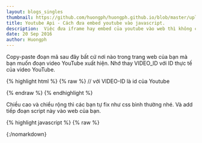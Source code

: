 ```yaml
---
layout: blogs_singles
thumbnail: https://github.com/huongph/huongph.github.io/blob/master/uploads/img/banner-embed-youtube.png?raw=true
title: Youtube Api - Cách đưa embed youtube vào javascript.
description:  Việc đưa iframe hay embed của youtube vào web thì không còn xa lạ gì với những người chuyên và không chuyên về website, nhưng để làm mượt mà và biến nó thành của mình thì không hể đơn giản chút nào. Sau đây thì tôi sẽ hướng dẫn cho các bạn một phương thức bằng Javascript.
date: 20 Sep 2016
author: Huongph
---
```


Copy-paste đoạn mã sau đây bất cứ nơi nào trong trang web của bạn mà bạn muốn đoạn video YouTube xuất hiện. Nhớ thay VIDEO_ID với ID thực tế của video YouTube.

{% highlight html %}
{% raw %}
    // với VIDEO-ID là id của Youtube
    <div class="youtube-player" data-id="VIDEO_ID"></div>
{% endraw %}
{% endhighlight %}

Chiều cao và chiểu rộng thì các bạn tự fix như css bình thường nhé. 
Và add tiếp đoạn script này vào web của bạn.

{% highlight javascript %}
{% raw %}
    <script>


        document.addEventListener("DOMContentLoaded",
            function() {
                var div, n,
                    v = document.getElementsByClassName("youtube-player");
                for (n = 0; n < v.length; n++) {
                    div = document.createElement("div");
                    div.setAttribute("data-id", v[n].dataset.id);
                    div.innerHTML = demoThumb(v[n].dataset.id);
                    div.onclick = demoIframe;
                    v[n].appendChild(div);
                }
            });

        function demoThumb(id) {
            var thumb = '<img src="https://i.ytimg.com/vi/ID/hqdefault.jpg">',
                play = '<div class="play"></div>';
            return thumb.replace("ID", id) + play;
        }

        function demoIframe() {
            var iframe = document.createElement("iframe");
            var embed = "https://www.youtube.com/embed/ID?autoplay=1";
            iframe.setAttribute("src", embed.replace("ID", this.dataset.id));
            iframe.setAttribute("frameborder", "0");
            iframe.setAttribute("allowfullscreen", "1");
            this.parentNode.replaceChild(iframe, this);
        }
 
    </script>
{% endraw %}
{% endhighlight %}

Để tôi giải thích một chút về code này: Nếu các bạn có thể copy code này chạy trong [jsbin](https://jsbin.com/) thì các
bạn thấy rõ hơn rất nhiều.
Thứ nhất khi dom load xong thì chỉ hiện thị thumbnail và button play mà thôi. Cho nên người dùng nhìn vào thì sẽ không biết đó là youtube.
Thứ hai , loadmetadata chưa chạy thì các bạn không lo về sự chậm trể của page.

Nếu muốn các bạn cho thêm những thuộc tính sao trong line `https://www.youtube.com/embed/ID?autoplay=1`

![alt text](https://github.com/huongph/huongph.github.io/blob/master/uploads/img/api-youtube-huong-pham.png?raw=true "Những thuộc tính api embed")

### Đây là ví dụ cụ thể

Ở đây các bạn có nhìn thấy nó có giổng của tôi không? :D 

###### Chú ý : 

* Không thể remove watermark YouTube 
* Không thể remove quản cáo YouTube

* Và còn nhiều điều nữa... hihi ^^ *
{::nomarkdown}
<div class="youtube-player" data-id="3AtDnEC4zak"></div>
<style>
.youtube-player {
        position: relative;
        padding-bottom: 56.23%;
        /* Use 75% for 4:3 videos */
        height: 0;
        overflow: hidden;
        max-width: 100%;
        background: #000;
        margin: 5px;
    }
    
    .youtube-player iframe {
        position: absolute;
        top: 0;
        left: 0;
        width: 100%;
        height: 100%;
        z-index: 100;
        background: transparent;
    }
    
    .youtube-player img {
        bottom: 0;
        display: block;
        left: 0;
        margin: auto;
        max-width: 100%;
        width: 100%;
        position: absolute;
        right: 0;
        top: 0;
        border: none;
        height: auto;
        cursor: pointer;
        -webkit-transition: .4s all;
        -moz-transition: .4s all;
        transition: .4s all;
    }
    
    .youtube-player img:hover {
        -webkit-filter: brightness(75%);
    }
    
    .youtube-player .play {
        height: 72px;
        width: 72px;
        left: 50%;
        top: 50%;
        margin-left: -36px;
        margin-top: -36px;
        position: absolute;
        background: url("//i.imgur.com/TxzC70f.png") no-repeat;
        cursor: pointer;
    }

</style>

<script>
   document.addEventListener("DOMContentLoaded",
        function() {
            var div, n,
                v = document.getElementsByClassName("youtube-player");
            for (n = 0; n < v.length; n++) {
                div = document.createElement("div");
                div.setAttribute("data-id", v[n].dataset.id);
                div.innerHTML = labnolThumb(v[n].dataset.id);
                div.onclick = labnolIframe;
                v[n].appendChild(div);
            }
        });
 
    function labnolThumb(id) {
        var thumb = '<img src="https://i.ytimg.com/vi/ID/hqdefault.jpg">',
            play = '<div class="play"></div>';
        return thumb.replace("ID", id) + play;
    }
 
    function labnolIframe() {
        var iframe = document.createElement("iframe");
        var embed = "https://www.youtube.com/embed/ID?autoplay=1&controls=0&showinfo=0&rel=0&modestbranding=0&playsinline=1&html5=1&enablejsapi=1&widgetid=1";
        iframe.setAttribute("src", embed.replace("ID", this.dataset.id));
        iframe.setAttribute("frameborder", "0");
        iframe.setAttribute("allowfullscreen", "1");
        this.parentNode.replaceChild(iframe, this);
    }
</script>
{:/nomarkdown}